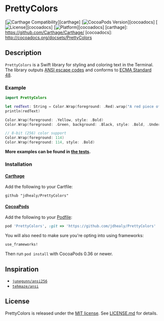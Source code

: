 # PrettyColors

[![Carthage Compatibility](https://img.shields.io/badge/Carthage-✔-f2a77e.svg?style=flat)][carthage]
[![CocoaPods Version](https://img.shields.io/cocoapods/v/PrettyColors.svg?style=flat)][cocoadocs]
[![License](https://img.shields.io/cocoapods/l/PrettyColors.svg?style=flat)][cocoadocs]
[![Platform](https://img.shields.io/cocoapods/p/PrettyColors.svg?style=flat)][cocoadocs]
[carthage]: https://github.com/Carthage/Carthage/
[cocoadocs]: http://cocoadocs.org/docsets/PrettyColors

## Description
`PrettyColors` is a Swift library for styling and coloring text in the Terminal.
The library outputs [ANSI escape codes](https://en.wikipedia.org/wiki/ANSI_escape_code) and conforms to [ECMA Standard 48](http://www.ecma-international.org/publications/standards/Ecma-048.htm).

### Example
```swift
import PrettyColors

let redText: String = Color.Wrap(foreground: .Red).wrap("A red piece of text.")
println(redText)

Color.Wrap(foreground: .Yellow, style: .Bold)
Color.Wrap(foreground: .Green, background: .Black, style: .Bold, .Underlined)

// 8-bit (256) color support
Color.Wrap(foreground: 114)
Color.Wrap(foreground: 114, style: .Bold)
```

**More examples can be found in [the tests](./Tests/Unit/PrettyColorsTests.swift).**

### Installation
#### [Carthage](https://github.com/Carthage/Carthage#adding-frameworks-to-an-application)
Add the following to your Cartfile:

```ogdl
github "jdhealy/PrettyColors"
```
#### [CocoaPods](http://cocoapods.org)
Add the following to your [Podfile](http://guides.cocoapods.org/using/the-podfile.html):

```ruby
pod 'PrettyColors', :git => 'https://github.com/jdhealy/PrettyColors'
```

You will also need to make sure you're opting into using frameworks:

```ruby
use_frameworks!
```

Then run `pod install` with CocoaPods 0.36 or newer.

## Inspiration
- [`junegunn/ansi256`](https://github.com/junegunn/ansi256/)
- [`tehmaze/ansi`](https://github.com/tehmaze/ansi/)

## License
PrettyColors is released under the [MIT license](http://opensource.org/licenses/MIT). See [LICENSE.md](./LICENSE.md) for details.
